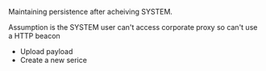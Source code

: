 Maintaining persistence after acheiving SYSTEM.

Assumption is the SYSTEM user can't access corporate proxy so can't use a HTTP beacon

- Upload payload
- Create a new serice 

